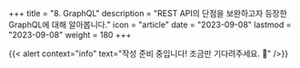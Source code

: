 +++
title = "8. GraphQL"
description = "REST API의 단점을 보완하고자 등장한 GraphQL에 대해 알아봅니다."
icon = "article"
date = "2023-09-08"
lastmod = "2023-09-08"
weight = 180
+++

{{< alert context="info" text="작성 준비 중입니다! 조금만 기다려주세요. 🥹" />}}
